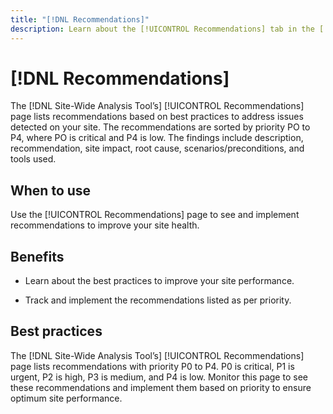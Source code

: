 ```yaml
---
title: "[!DNL Recommendations]"
description: Learn about the [!UICONTROL Recommendations] tab in the [!DNL Site-Wide Analysis Tool], when to use it, its benefits, and best practices.
---
```

# [!DNL Recommendations]

The [!DNL Site-Wide Analysis Tool’s] [!UICONTROL Recommendations] page lists recommendations based on best practices to address issues detected on your site. The recommendations are sorted by priority PO to P4, where PO is critical and P4 is low. The findings include description, recommendation, site impact, root cause, scenarios/preconditions, and tools used. 

## When to use

Use the [!UICONTROL Recommendations] page to see and implement recommendations to improve your site health.

## Benefits

* Learn about the best practices to improve your site performance.

* Track and implement the recommendations listed as per priority.

## Best practices

The [!DNL Site-Wide Analysis Tool’s] [!UICONTROL Recommendations] page lists recommendations with priority P0 to P4. P0 is critical, P1 is urgent, P2 is high, P3 is medium, and P4 is low. Monitor this page to see these recommendations and implement them based on priority to ensure optimum site performance.


